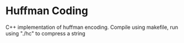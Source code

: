# Huffman Coding 

C++ implementation of huffman encoding. Compile using makefile, run using "./hc" to compress a string 
